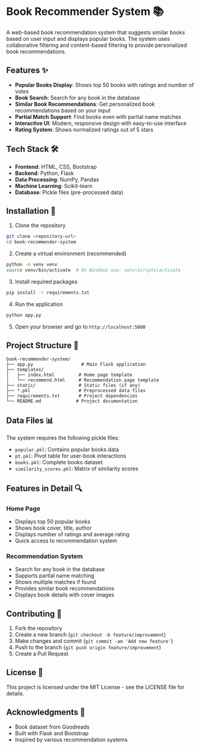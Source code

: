 # Book Recommender System 📚

A web-based book recommendation system that suggests similar books based on user input and displays popular books. The system uses collaborative filtering and content-based filtering to provide personalized book recommendations.

## Features ✨

- **Popular Books Display**: Shows top 50 books with ratings and number of votes
- **Book Search**: Search for any book in the database
- **Similar Book Recommendations**: Get personalized book recommendations based on your input
- **Partial Match Support**: Find books even with partial name matches
- **Interactive UI**: Modern, responsive design with easy-to-use interface
- **Rating System**: Shows normalized ratings out of 5 stars

## Tech Stack 🛠️

- **Frontend**: HTML, CSS, Bootstrap
- **Backend**: Python, Flask
- **Data Processing**: NumPy, Pandas
- **Machine Learning**: Scikit-learn
- **Database**: Pickle files (pre-processed data)

## Installation 🚀

1. Clone the repository
```bash
git clone <repository-url>
cd book-recommender-system
```

2. Create a virtual environment (recommended)
```bash
python -m venv venv
source venv/bin/activate  # On Windows use: venv\Scripts\activate
```

3. Install required packages
```bash
pip install -r requirements.txt
```

4. Run the application
```bash
python app.py
```

5. Open your browser and go to `http://localhost:5000`

## Project Structure 📁

```
book-recommender-system/
├── app.py                  # Main Flask application
├── templates/             
│   ├── index.html         # Home page template
│   └── recommend.html     # Recommendation page template
├── static/                # Static files (if any)
├── *.pkl                  # Preprocessed data files
├── requirements.txt       # Project dependencies
└── README.md             # Project documentation
```

## Data Files 📊

The system requires the following pickle files:
- `popular.pkl`: Contains popular books data
- `pt.pkl`: Pivot table for user-book interactions
- `books.pkl`: Complete books dataset
- `similarity_scores.pkl`: Matrix of similarity scores

## Features in Detail 🔍

### Home Page
- Displays top 50 popular books
- Shows book cover, title, author
- Displays number of ratings and average rating
- Quick access to recommendation system

### Recommendation System
- Search for any book in the database
- Supports partial name matching
- Shows multiple matches if found
- Provides similar book recommendations
- Displays book details with cover images

## Contributing 🤝

1. Fork the repository
2. Create a new branch (`git checkout -b feature/improvement`)
3. Make changes and commit (`git commit -am 'Add new feature'`)
4. Push to the branch (`git push origin feature/improvement`)
5. Create a Pull Request

## License 📝

This project is licensed under the MIT License - see the LICENSE file for details.

## Acknowledgments 🙏

- Book dataset from Goodreads
- Built with Flask and Bootstrap
- Inspired by various recommendation systems 